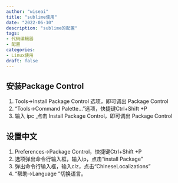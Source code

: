 ```yaml
---
author: "wiseai"
title: "sublime使用"
date: "2022-06-10"
description: "sublime的配置"
tags:
- 代码编辑器
- 配置
categories:
- Linux使用
draft: false
---
```


安装Package Control
--
1. Tools->Install Package Control  选项，即可调出 Package Control
2. “Tools->Command Palette...”选项，快捷键Ctrl+Shift +P
3. 输入 ipc ,点击 Install Package Control，即可调出 Package Control

设置中文
--
1. Preferences->Package Control，快捷键Ctrl+Shift +P
2. 选项弹出命令行输入框，输入ip，点击“install Package”
3. 弹出命令行输入框，输入clz，点击“ChineseLocalizations”
4. “帮助->Language ”切换语言。